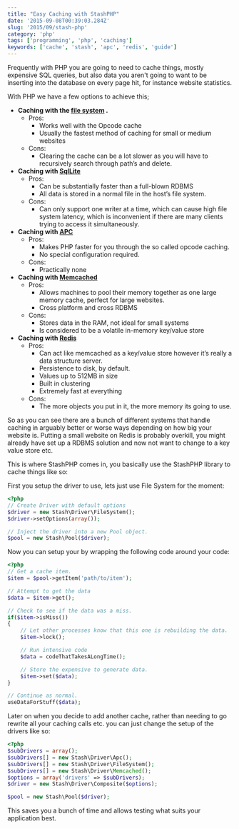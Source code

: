 ```yaml
---
title: "Easy Caching with StashPHP"
date: '2015-09-08T00:39:03.284Z'
slug: '2015/09/stash-php'
category: 'php'
tags: ['programming', 'php', 'caching']
keywords: ['cache', 'stash', 'apc', 'redis', 'guide']
---
```


Frequently with PHP you are going to need to cache things, mostly expensive SQL queries, but also data you aren't going to want to be inserting into the database on every page hit, for instance website statistics.

With PHP we have a few options to achieve this;

- **Caching with the [file system](http://php.net/manual/en/book.filesystem.php) .**
  - Pros:
    - Works well with the Opcode cache
    - Usually the fastest method of caching for small or medium websites
  - Cons:
    -  Clearing the cache can be a lot slower as you will have to recursively search through path’s and delete.
- **Caching with [SqlLite](https://www.sqlite.org/)**
  - Pros:
    -  Can be substantially faster than a full-blown RDBMS
    - All data is stored in a normal file in the host’s file system.
  - Cons:
    -  Can only support one writer at a time, which can cause high file system latency, which is inconvenient if there are many clients trying to access it simultaneously.
-  **Caching with [APC](http://php.net/manual/en/book.apc.php)**
   -   Pros:
       - Makes PHP faster for you through the so called opcode caching.
       - No special configuration required.
   -   Cons:
       -   Practically none
- **Caching with [Memcached](http://memcached.org/)**
  - Pros:
    -  Allows machines to pool their memory together as one large memory cache, perfect for large websites.
    -    Cross platform and cross RDBMS
  - Cons:
    - Stores data in the RAM, not ideal for small systems
    - Is considered to be a volatile in-memory key/value store
- **Caching with [Redis](http://redis.io/)**
  - Pros:
    - Can act like memcached as a key/value store however it’s really a data structure server.
    - Persistence to disk, by default.
    - Values up to 512MB in size
    - Built in clustering
    - Extremely fast at everything
  - Cons:
    -  The more objects you put in it, the more memory its going to use.

So as you can see there are a bunch of different systems that handle caching in arguably better or worse ways depending on how big your website is. Putting a small website on Redis is probably overkill,  you might already have set up a RDBMS solution and now not want to change to a key value store etc.

This is where StashPHP comes in, you basically use the StashPHP library to cache things like so:

First you setup the driver to use, lets just use File System for the moment:

```php
<?php 
// Create Driver with default options
$driver = new Stash\Driver\FileSystem(); 
$driver->setOptions(array());

// Inject the driver into a new Pool object.
$pool = new Stash\Pool($driver);
```

Now you can setup your by wrapping the following code around your code:

```php
<?php 
// Get a cache item.
$item = $pool->getItem('path/to/item');

// Attempt to get the data
$data = $item->get();

// Check to see if the data was a miss.
if($item->isMiss())
{
    // Let other processes know that this one is rebuilding the data.
    $item->lock();

    // Run intensive code
    $data = codeThatTakesALongTime();

    // Store the expensive to generate data.
    $item->set($data);
}

// Continue as normal.
useDataForStuff($data);

```

Later on when you decide to add another cache, rather than needing to go rewrite all your caching calls etc. you can just change the setup of the drivers like so:

```php
<?php 
$subDrivers = array(); 
$subDrivers[] = new Stash\Driver\Apc(); 
$subDrivers[] = new Stash\Driver\FileSystem(); 
$subDrivers[] = new Stash\Driver\Memcached(); 
$options = array('drivers' => $subDrivers);
$driver = new Stash\Driver\Composite($options);

$pool = new Stash\Pool($driver);
```
This saves you a bunch of time and allows testing what suits your application best.